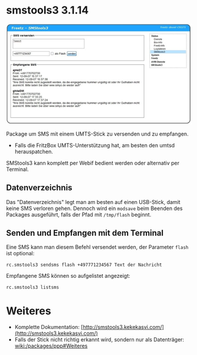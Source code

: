 # smstools3 3.1.14

[![SMStools3](../../README/screenshots/251_md.jpg)](../../README/screenshots/251.jpg)

Package um SMS mit einem UMTS-Stick zu versenden und zu empfangen.

 * Falls die
FritzBox UMTS-Unterstützung hat, am besten den umtsd herauspatchen.

SMStools3 kann komplett per Webif bedient werden oder alternativ per
Terminal.

Datenverzeichnis
----------------

Das "Datenverzeichnis" legt man am besten auf einen USB-Stick, damit
keine SMS verloren gehen. Dennoch wird ein `modsave` beim Beenden des
Packages ausgeführt, falls der Pfad mit `/tmp/flash` beginnt.

Senden und Empfangen mit dem Terminal
-------------------------------------

Eine SMS kann man diesem Befehl versendet werden, der Parameter `flash`
ist optional:

```
rc.smstools3 sendsms flash +497771234567 Text der Nachricht
```

Empfangene SMS können so aufgelistet angezeigt:

```
rc.smstools3 listsms
```

Weiteres
========

-   Komplette Dokumentation:
    [http://smstools3.kekekasvi.com/](http://smstools3.kekekasvi.com/)
-   Falls der Stick nicht richtig erkannt wird, sondern nur als
    Datenträger:
    [wiki:/packages/ppp#Weiteres](ppp.html#Weiteres)
